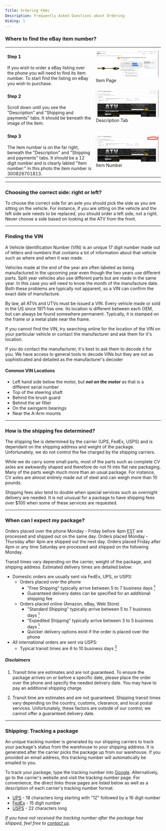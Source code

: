 ```yaml
---
Title: Ordering FAQs
Description: Frequently Asked Questions about Ordering
Hiding: 1
---
```



<a name="ebay"></a>

### Where to find the eBay item number?

<table>
    <tr>
        <td>
        	<h4>Step 1</h4>
            If you wish to order a eBay listing over the phone you will need to find its item number. To start find the listing on eBay you wish to purchase.
        </td><td>
            <div class="img-container">
                <img class="img-responsive img-rounded img-thumb" src="img/howto/ebay-item-num/1.jpg">
                <span class="caption">Item Page</span>
            </div>
        </td>
    </tr><tr>
    	<td>
        	<h4>Step 2</h4>
        	Scroll down until you see the "Description" and "Shipping and payments" tabs. It should be beneath the image of the item. </td>
        <td>
            <div class="img-container">
                <img class="img-responsive img-rounded img-thumb" src="img/howto/ebay-item-num/2.jpg">
                <span class="caption">Description Tab</span>
            </div>
        </td>
    </tr><tr>
    	<td>
        	<h4>Step 3</h4>
        	The item number is on the far right, beneath the "Description" and "Shipping and payments" tabs. It should be a 12 digit number and is clearly labled "Item number:" In this photo the item number is 300826701813.</td>
        <td>
            <div class="img-container">
                <img class="img-responsive img-rounded img-thumb" src="img/howto/ebay-item-num/3.jpg">
                <span class="caption">Item Number</span>
            </div>
        </td>
    </tr>
</table>

---

<a name="right-or-left"></a>

### Choosing the correct side: right or left?

To choose the correct side for an axle you should pick the side as you are sitting on the vehicle. For instance, if you are sitting on the vehicle and the left side axle needs to be replaced, you should order a left side, not a right. Never choose a side based on looking at the ATV from the front.

---

<a name="vin"></a>

### Finding the VIN

A Vehicle Identification Number (VIN) is an unique 17 digit number made out of letters and numbers that contains a lot of information about that vehicle such as where and when it was made.

Vehicles made at the end of the year are often labeled as being manufactured in the upcoming year even though the two years use different parts. Split year vehicles also use different parts but are made in the same year. In this case you will need to know the month of the manufacture date. Both these problems are typically not apparent, so a VIN can confirm the exact date of manufacture.

By law, all ATVs and UTVs must be issued a VIN. Every vehicle made or sold in the US since 1971 has one. Its location is different between each OEM, but can always be found somewhere permanent. Typically, it is stamped on the frame or a metal plate near the frame.

If you cannot find the VIN, try searching online for the location of the VIN on your particular vehicle or contact the manufacturer and ask them for it's location.

If you do contact the manufacturer, it's best to ask them to decode it for you. We have access to general tools to decode VINs but they are not as sophisticated and detailed as the manufacturer's decoder


#### Common VIN Locations

* Left hand side below the motor, but ***not on the motor*** as that is a different serial number
* Top of the steering shaft
* Behind the brush guard
* Behind the air filter
* On the swingarm bearings
* Near the A-Arm mounts

---

<a name="shipping-fee"></a>

### How is the shipping fee determined?

The shipping fee is determined by the carrier (UPS, FedEx, USPS) and is dependant on the shipping address and weight of the package. Unfortunately, we do not control the fee charged by the shipping carriers.

While we do carry some small parts, most of the parts such as complete CV axles are awkwardly shaped and therefore do not fit into flat rate packaging. Many of the parts weigh much more than an usual package. For instance, CV axles are almost entirely made out of steel and can weigh more than 10 pounds.</p>

Shipping fees also tend to double when special services such as overnight delivery are needed. It is not unusual for a package to have shipping fees over $100 when some of these services are requested.

---

<a name="shipping-time"></a>

### When can I expect my package?

Orders placed over the phone Monday - Friday before 4pm <abbr title="Eastern Standard Time">EST</abbr> are processed and shipped out on the same day. Orders placed Monday - Thursday after 4pm are shipped out the next day. Orders placed Friday after 4pm or any time Saturday are processed and shipped on the following Monday.

Transit times vary depending on the carrier, weight of the package, and shipping address. Estimated delivery times are detailed below:

* Domestic orders are usually sent via FedEx, UPS, or USPS:
	* Orders placed over the phone
		* "Free Shipping" typically arrive between 5 to 7 business days <a href="#domestic_disclaimer"><sup>1</sup></a>
	    * Guaranteed delivery dates can be specified for an additional shipping fee
	* Orders placed online (Amazon, eBay, Web Store)
		* "Standard Shipping" typically arrive between 5 to 7 business days <a href="#domestic_disclaimer"><sup>1</sup></a>
	    * "Expedited Shipping" typically arrive between 3 to 5 business days <a href="#domestic_disclaimer"><sup>1</sup></a>
	    * Quicker delivery options exist if the order is placed over the phone
* All international orders are sent via USPS:
	* Typical transit times are 6 to 10 business days <a href="#international_disclaimer"><sup>2</sup></a>

##### Disclaimers

1. <a name="domestic_disclaimer"></a> Transit time are estimates and are not guaranteed. To ensure the package arrives on or before a specific date, please place the order over the phone and specify the needed delivery date. You may have to pay an additional shipping charge.

2. <a name="international_disclaimer"></a> Transit time are estimates and are not guaranteed. Shipping transit times vary depending on the country, customs, clearance, and local postal services. Unfortunately, these factors are outside of our control; we cannot offer a guaranteed delivery date.

---

<a name="tracking"></a>

### Shipping: Tracking a package

An unique tracking number is generated by our shipping carriers to track your package's status from the warehouse to your shipping address. It is generated after the carrier picks the package up from our warehouse. If you provided an email address, this tracking number will automatically be emailed to you.

To track your package, type the tracking number into <a href="http://www.google.com">Google</a>. Alternatively, go to the carrier's website and visit the tracking number page. For convenience, the direct links those pages are listed below as well as a description of each carrier's tracking number format:

* [UPS](http://www.ups.com/tracking/tracking.html) - 18 characters long starting with "1Z" followed by a 16 digit number
* [FedEx](https://www.fedex.com/fedextrack/") - 15 digit number
* [USPS](https://www.usps.com/shipping/trackandconfirm.htm) - 22 characters long

*If you have not received the tracking number after the package has shipped, feel free to [contact us](?contact).*
